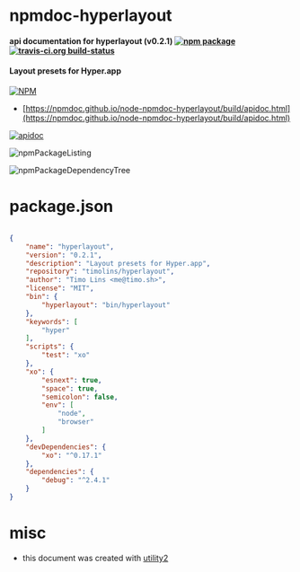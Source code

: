 # npmdoc-hyperlayout

#### api documentation for  hyperlayout (v0.2.1)  [![npm package](https://img.shields.io/npm/v/npmdoc-hyperlayout.svg?style=flat-square)](https://www.npmjs.org/package/npmdoc-hyperlayout) [![travis-ci.org build-status](https://api.travis-ci.org/npmdoc/node-npmdoc-hyperlayout.svg)](https://travis-ci.org/npmdoc/node-npmdoc-hyperlayout)

#### Layout presets for Hyper.app

[![NPM](https://nodei.co/npm/hyperlayout.png?downloads=true&downloadRank=true&stars=true)](https://www.npmjs.com/package/hyperlayout)

- [https://npmdoc.github.io/node-npmdoc-hyperlayout/build/apidoc.html](https://npmdoc.github.io/node-npmdoc-hyperlayout/build/apidoc.html)

[![apidoc](https://npmdoc.github.io/node-npmdoc-hyperlayout/build/screenCapture.buildCi.browser.%252Ftmp%252Fbuild%252Fapidoc.html.png)](https://npmdoc.github.io/node-npmdoc-hyperlayout/build/apidoc.html)

![npmPackageListing](https://npmdoc.github.io/node-npmdoc-hyperlayout/build/screenCapture.npmPackageListing.svg)

![npmPackageDependencyTree](https://npmdoc.github.io/node-npmdoc-hyperlayout/build/screenCapture.npmPackageDependencyTree.svg)



# package.json

```json

{
    "name": "hyperlayout",
    "version": "0.2.1",
    "description": "Layout presets for Hyper.app",
    "repository": "timolins/hyperlayout",
    "author": "Timo Lins <me@timo.sh>",
    "license": "MIT",
    "bin": {
        "hyperlayout": "bin/hyperlayout"
    },
    "keywords": [
        "hyper"
    ],
    "scripts": {
        "test": "xo"
    },
    "xo": {
        "esnext": true,
        "space": true,
        "semicolon": false,
        "env": [
            "node",
            "browser"
        ]
    },
    "devDependencies": {
        "xo": "^0.17.1"
    },
    "dependencies": {
        "debug": "^2.4.1"
    }
}
```



# misc
- this document was created with [utility2](https://github.com/kaizhu256/node-utility2)
